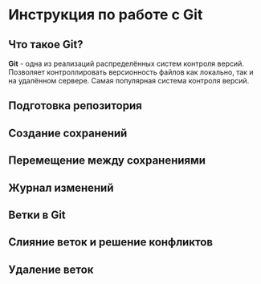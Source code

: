 # Инструкция по работе с Git

## Что такое Git?
**Git** - одна из реализаций распределённых систем контроля версий. Позволяет контроллировать версионность файлов как локально, так и на удалённом сервере. Самая популярная система контроля версий.

## Подготовка репозитория

## Создание сохранений

## Перемещение между сохранениями

## Журнал изменений

## Ветки в Git 

## Слияние веток и решение конфликтов

## Удаление веток